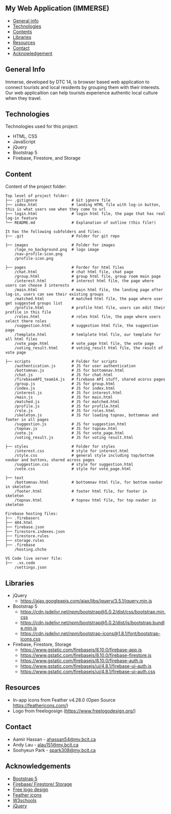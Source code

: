## My Web Application (IMMERSE)

* [General info](#general-info)
* [Technologies](#technologies)
* [Contents](#content)
* [Libraries](#libraries)
* [Resources](#resources)
* [Contact](#contact)
* [Acknowledgement](#acknowledgements)

## General Info
Immerse, developed by DTC 14, is browser based web application to connect tourists and local residents by grouping them with their interests. <br>Our web applicaition can help tourists experience authentic local culture when they travel.

## Technologies
Technologies used for this project:
* HTML, CSS
* JavaScript
* jQuery
* Bootstrap 5
* Firebase, Firestore, and Storage
	
## Content
Content of the project folder:

```
Top level of project folder: 
├── .gitignore               # Git ignore file
├── index.html               # landing HTML file with log-in button, this is what users see when they come to url
├── login.html               # login html file, the page that has real log-in feature
└── README.md                # Explanation of outline (this file!)

It has the following subfolders and files:
├── .git                     # Folder for git repo

├── images                   # Folder for images
    /logo_no_background.png  # logo image
    /nav-profile-icon.png
    /profile-icon.png

├── pages                    # Forder for html files
    /chat.html               # chat html file, chat page
    /group.html              # group html file, group room main page
    /interest.html           # interest html file, the page where users can choose 3 interests
    /main.html               # main html file, the landing page after log-in, users can see their existing groups
    /matched.html            # matched html file, the page where user get suggested groups list
    /profile.html            # profile html file, users can edit their profile in this file
    /roles.html              # roles html file, the page where users select there roles
    /suggestion.html         # suggestion html file, the suggestion page
    /template.html           # temlplete html file, our template for all html files
    /vote_page.html          # vote_page html file, the vote page
    /voting_result.html      # voting_result html file, the result of vote page

├── scripts                  # Folder for scripts
    /authentication.js       # JS for user authentication
    /bottomnav.js            # JS for bottomnav.html
    /chat.js                 # JS for chat.html
    /firebaseAPI_team14.js   # firebase API stuff, shared acorss pages
    /group.js                # JS for group.html
    /index.js                # JS for index.html
    /interest.js             # JS for interest.html
    /main.js                 # JS for main.html
    /matched.js              # JS for matched.html
    /profile.js              # JS for profile.html
    /role.js                 # JS for roles.html
    /skeleton.js             # JS for loading topnav, bottomnav and footer in all pages
    /suggestion.js           # JS for suggestion.html
    /topnav.js               # JS for topnav.html
    /vote.js                 # JS for vote_page.html
    /voting_result.js        # JS for voting result.html

├── styles                   # Folder for styles
    /interest.css            # style for interest.html
    /style.css               # general style including top/bottom navbar and buttons, shared across pages
    /suggestion.css          # style for suggestion.html
    /vote.css                # style for vote_page.html

├── text
    /bottomnav.html          # bottomnav html file, for bottom navbar in skeleton
    /footer.html             # footer html file, for footer in skeleton
    /topnav.html             # topnav html file, for top navber in skeleton

Firebase hosting files:
├── .firebaserc
├── 404.html
├── firebase.json
├── firestore.indexes.json
├── firestore.rules
├── storage.rules
├── .firebase
    /hosting.chche

VS Code live server file:
├──  .vs.code
    /settings.json
```

## Libraries
* jQuery
    * https://ajax.googleapis.com/ajax/libs/jquery/3.5.1/jquery.min.js
* Bootstrap 5
    * https://cdn.jsdelivr.net/npm/bootstrap@5.0.2/dist/css/bootstrap.min.css
    * https://cdn.jsdelivr.net/npm/bootstrap@5.0.2/dist/js/bootstrap.bundle.min.js
    * https://cdn.jsdelivr.net/npm/bootstrap-icons@1.8.1/font/bootstrap-icons.css
* Firebase, Firestore, Storage
    * https://www.gstatic.com/firebasejs/8.10.0/firebase-app.js
    * https://www.gstatic.com/firebasejs/8.10.0/firebase-firestore.js
    * https://www.gstatic.com/firebasejs/8.10.0/firebase-auth.js
    * https://www.gstatic.com/firebasejs/ui/4.8.1/firebase-ui-auth.js
    * https://www.gstatic.com/firebasejs/ui/4.8.1/firebase-ui-auth.css

## Resources
* In-app icons from Feather v4.28.0 (Open Source https://feathericons.com/)
* Logo from freelogosign (https://www.freelogodesign.org/)

## Contact
* Aamir Hassan - ahassan54@my.bcit.ca
* Andy Lau - alau151@my.bcit.ca
* Soohyeun Park - spark308@my.bcit.ca

## Acknowledgements
* <a href="https://getbootstrap.com">Bootstrap 5</a>
* <a href="https://firebase.google.com">Firebase/  Firestore/  Storage</a>
* <a href="https://www.freelogodesign.org">Free logo design</a>
* <a href="https://feathericons.com">Feather icons</a> 
* <a href="https://www.w3schools.com">W3schools</a>
* <a href="https://jquery.com/">jQuery</a>